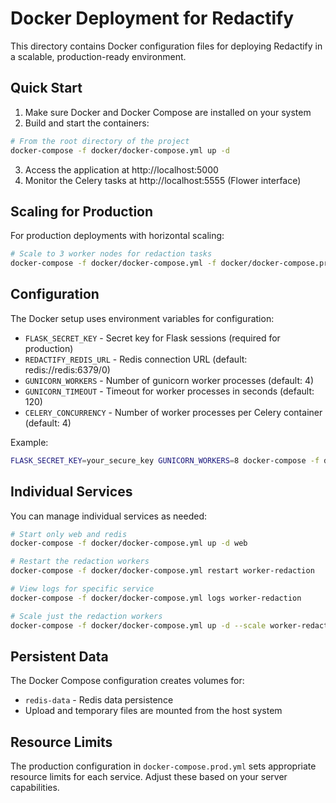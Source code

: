 # Docker Deployment for Redactify

This directory contains Docker configuration files for deploying Redactify in a scalable, production-ready environment.

## Quick Start

1. Make sure Docker and Docker Compose are installed on your system
2. Build and start the containers:

```bash
# From the root directory of the project
docker-compose -f docker/docker-compose.yml up -d
```

3. Access the application at http://localhost:5000
4. Monitor the Celery tasks at http://localhost:5555 (Flower interface)

## Scaling for Production

For production deployments with horizontal scaling:

```bash
# Scale to 3 worker nodes for redaction tasks
docker-compose -f docker/docker-compose.yml -f docker/docker-compose.prod.yml up -d --scale worker-redaction=3
```

## Configuration

The Docker setup uses environment variables for configuration:

- `FLASK_SECRET_KEY` - Secret key for Flask sessions (required for production)
- `REDACTIFY_REDIS_URL` - Redis connection URL (default: redis://redis:6379/0)
- `GUNICORN_WORKERS` - Number of gunicorn worker processes (default: 4)
- `GUNICORN_TIMEOUT` - Timeout for worker processes in seconds (default: 120)
- `CELERY_CONCURRENCY` - Number of worker processes per Celery container (default: 4)

Example:
```bash
FLASK_SECRET_KEY=your_secure_key GUNICORN_WORKERS=8 docker-compose -f docker/docker-compose.yml up -d
```

## Individual Services

You can manage individual services as needed:

```bash
# Start only web and redis
docker-compose -f docker/docker-compose.yml up -d web

# Restart the redaction workers
docker-compose -f docker/docker-compose.yml restart worker-redaction

# View logs for specific service
docker-compose -f docker/docker-compose.yml logs worker-redaction

# Scale just the redaction workers
docker-compose -f docker/docker-compose.yml up -d --scale worker-redaction=3
```

## Persistent Data

The Docker Compose configuration creates volumes for:

- `redis-data` - Redis data persistence
- Upload and temporary files are mounted from the host system

## Resource Limits

The production configuration in `docker-compose.prod.yml` sets appropriate resource limits for each service. Adjust these based on your server capabilities.